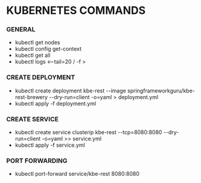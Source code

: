 # KUBERNETES COMMANDS

### GENERAL 

* kubectl get nodes
* kubectl config get-context
* kubectl get all
* kubectl logs <--tail=20 / -f > <POD NAME>
    
### CREATE DEPLOYMENT 
* kubectl create deployment kbe-rest --image springframeworkguru/kbe-rest-brewery --dry-run=client  -o=yaml > deployment.yml
* kubectl apply -f deployment.yml 

### CREATE SERVICE
* kubectl create service clusterip kbe-rest --tcp=8080:8080 --dry-run=client -o=yaml >> service.yml
* kubectl apply -f service.yml

### PORT FORWARDING
* kubectl port-forward service/kbe-rest 8080:8080